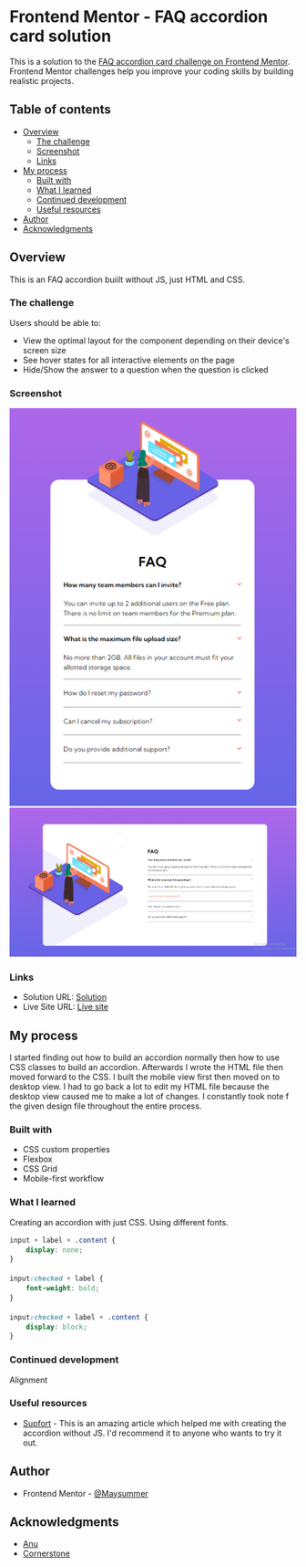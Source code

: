 # Frontend Mentor - FAQ accordion card solution

This is a solution to the [FAQ accordion card challenge on Frontend Mentor](https://www.frontendmentor.io/challenges/faq-accordion-card-XlyjD0Oam). Frontend Mentor challenges help you improve your coding skills by building realistic projects. 

## Table of contents

- [Overview](#overview)
  - [The challenge](#the-challenge)
  - [Screenshot](#screenshot)
  - [Links](#links)
- [My process](#my-process)
  - [Built with](#built-with)
  - [What I learned](#what-i-learned)
  - [Continued development](#continued-development)
  - [Useful resources](#useful-resources)
- [Author](#author)
- [Acknowledgments](#acknowledgments)

## Overview
This is an FAQ accordion buiilt without JS, just HTML and CSS.

### The challenge

Users should be able to:

- View the optimal layout for the component depending on their device's screen size
- See hover states for all interactive elements on the page
- Hide/Show the answer to a question when the question is clicked

### Screenshot

![Mobile Screen](./Screenshot_mobile.png)
![Desktop Screen](./Screenshot_desktop.png)

### Links

- Solution URL: [Solution](https://github.com/Maysummer/FAQ-accordion-card)
- Live Site URL: [Live site](https://your-live-site-url.com)

## My process

I started finding out how to build an accordion normally then how to use CSS classes to build an accordion. Afterwards I wrote the HTML file then moved forward to the CSS. I built the mobile view first then moved on to desktop view. I had to go back a lot to edit my HTML file because the desktop view caused me to make a lot of changes.
I constantly took note f the given design file throughout the entire process.

### Built with

- CSS custom properties
- Flexbox
- CSS Grid
- Mobile-first workflow

### What I learned

Creating an accordion with just CSS. Using different fonts.

```css
input + label + .content {
    display: none;
}

input:checked + label {
    font-weight: bold;
}

input:checked + label + .content {
    display: block;
}
```

### Continued development

Alignment

### Useful resources

- [Supfort](https://supfort.com/pure-css-accordion-without-javascript) - This is an amazing article which helped me with creating the accordion without JS. I'd recommend it to anyone who wants to try it out.

## Author

- Frontend Mentor - [@Maysummer](https://www.frontendmentor.io/profile/Maysummer)

## Acknowledgments

- [Anu](https://github.com/Hannah-28)
- [Cornerstone](https://github.com/Cornerstone-04)
